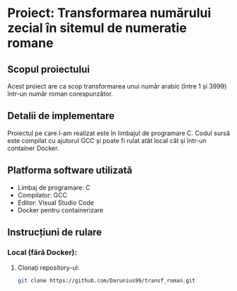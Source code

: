# Proiect: Transformarea numărului zecial în sitemul de numeratie romane

## Scopul proiectului
Acest proiect are ca scop transformarea unui număr arabic (între 1 și 3999) într-un număr roman corespunzător.

## Detalii de implementare
Proiectul pe care l-am realizat este în limbajul de programare C. Codul sursă este compilat cu ajutorul GCC și poate fi rulat atât local cât și într-un container Docker.

## Platforma software utilizată
- Limbaj de programare: C
- Compilator: GCC
- Editor: Visual Studio Code
- Docker pentru containerizare

## Instrucțiuni de rulare

### Local (fără Docker):
1. Clonați repository-ul:
   ```bash
   git clone https://github.com/Darunius99/transf_roman.git

